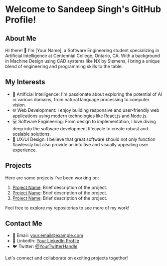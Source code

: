 # Welcome to Sandeep Singh's GitHub Profile!

## About Me

Hi there! 👋 I'm [Your Name], a Software Engineering student specializing in Artificial Intelligence at Centennial College, Ontario, CA. With a background in Machine Design using CAD systems like NX by Siemens, I bring a unique blend of engineering and programming skills to the table.

## My Interests

- 🤖 Artificial Intelligence: I'm passionate about exploring the potential of AI in various domains, from natural language processing to computer vision.
- 🌐 Web Development: I enjoy building responsive and user-friendly web applications using modern technologies like React.js and Node.js.
- 💻 Software Engineering: From design to implementation, I love diving deep into the software development lifecycle to create robust and scalable solutions.
- 🎨 UX/UI Design: I believe that great software should not only function flawlessly but also provide an intuitive and visually appealing user experience.

## Projects

Here are some projects I've been working on:

1. [Project Name](link): Brief description of the project.
2. [Project Name](link): Brief description of the project.
3. [Project Name](link): Brief description of the project.

Feel free to explore my repositories to see more of my work!

## Contact Me

- 📧 Email: your.email@example.com
- 🔗 LinkedIn: [Your LinkedIn Profile](link)
- 🐦 Twitter: [@YourTwitterHandle](link)

Let's connect and collaborate on exciting projects together!
